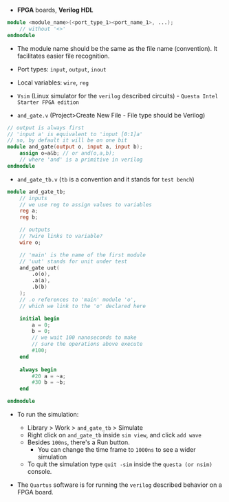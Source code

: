 - **FPGA** boards, **Verilog HDL**
```Verilog
module <module_name>(<port_type_1><port_name_1>, ...);
	// without '<>'
endmodule
```
- The module name should be the same as the file name (convention). It facilitates easier file recognition.

- Port types: ``input``, ``output``, ``inout``
- Local variables: ``wire``, ``reg``

- ``Vsim`` (Linux simulator for the ``verilog`` described circuits) - ``Questa Intel Starter FPGA edition``

- ``and_gate.v`` (Project>Create New File - File type should be Verilog)
```Verilog
// output is always first
// 'input a' is equivalent to 'input [0:1]a'
// so, by default it will be on one bit
module and_gate(output o, input a, input b);
	assign o=a&b; // or and(o,a,b);
	// where 'and' is a primitive in verilog
endmodule
```

- ``and_gate_tb.v`` (``tb`` is a convention and it stands for ``test bench``)
```Verilog
module and_gate_tb;
	// inputs
	// we use reg to assign values to variables
	reg a;
	reg b;

	// outputs
	// ?wire links to variable?
	wire o;

	// 'main' is the name of the first module
	// 'uut' stands for unit under test
	and_gate uut(
		.o(o), 
		.a(a),
		.b(b)
	);
	// .o references to 'main' module 'o', 
	// which we link to the 'o' declared here

	initial begin
		a = 0;
		b = 0;
		// we wait 100 nanoseconds to make
		// sure the operations above execute
		#100;
	end
	
	always begin
		#20 a = ~a;
		#30 b = ~b;
	end

endmodule

```

- To run the simulation:
	- Library > Work > ``and_gate_tb`` > Simulate
	- Right click on ``and_gate_tb`` inside ``sim view``, and click ``add wave``
	- Besides ``100ns``, there's a Run button.
		- You can change the time frame to ``1000ns`` to see a wider simulation
	- To quit the simulation type ``quit -sim`` inside the ``questa (or nsim)`` console.

- The ``Quartus`` software is for running the ``verilog`` described behavior on a FPGA board. 